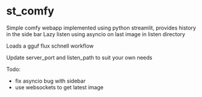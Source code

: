 # st_comfy

Simple comfy webapp implemented using python streamlit, provides history in the side bar
Lazy listen using asyncio on last image in listen directory

Loads a gguf flux schnell workflow

Update server_port and listen_path to suit your own needs

Todo: 
   - fix asyncio bug with sidebar
   - use websockets to get latest image 